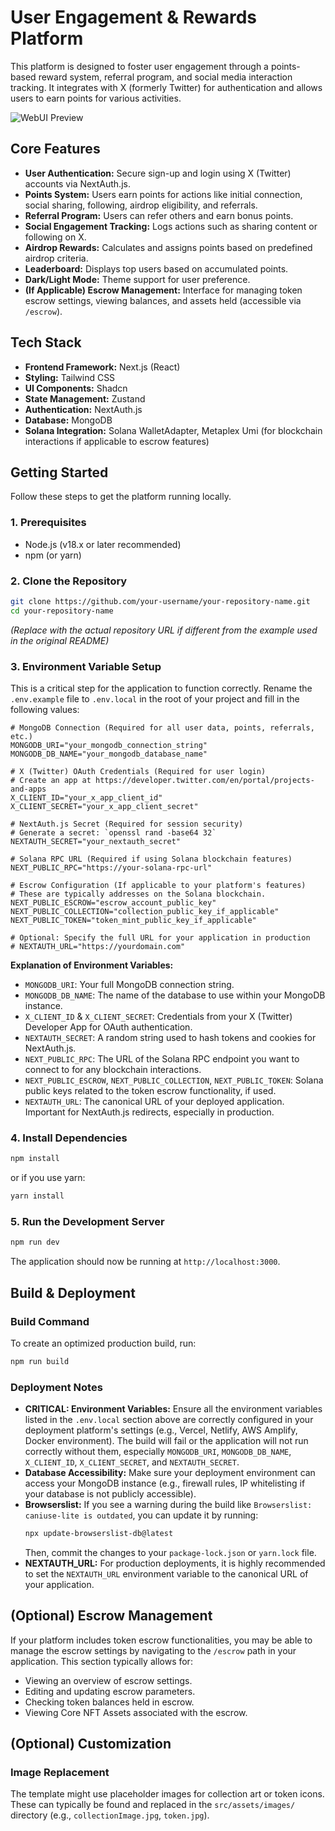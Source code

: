 # User Engagement & Rewards Platform

This platform is designed to foster user engagement through a points-based reward system, referral program, and social media interaction tracking. It integrates with X (formerly Twitter) for authentication and allows users to earn points for various activities.

![WebUI Preview](./template-image.jpg)

## Core Features

*   **User Authentication:** Secure sign-up and login using X (Twitter) accounts via NextAuth.js.
*   **Points System:** Users earn points for actions like initial connection, social sharing, following, airdrop eligibility, and referrals.
*   **Referral Program:** Users can refer others and earn bonus points.
*   **Social Engagement Tracking:** Logs actions such as sharing content or following on X.
*   **Airdrop Rewards:** Calculates and assigns points based on predefined airdrop criteria.
*   **Leaderboard:** Displays top users based on accumulated points.
*   **Dark/Light Mode:** Theme support for user preference.
*   **(If Applicable) Escrow Management:** Interface for managing token escrow settings, viewing balances, and assets held (accessible via `/escrow`).

## Tech Stack

*   **Frontend Framework:** Next.js (React)
*   **Styling:** Tailwind CSS
*   **UI Components:** Shadcn
*   **State Management:** Zustand
*   **Authentication:** NextAuth.js
*   **Database:** MongoDB
*   **Solana Integration:** Solana WalletAdapter, Metaplex Umi (for blockchain interactions if applicable to escrow features)

## Getting Started

Follow these steps to get the platform running locally.

### 1. Prerequisites

*   Node.js (v18.x or later recommended)
*   npm (or yarn)

### 2. Clone the Repository

```bash
git clone https://github.com/your-username/your-repository-name.git
cd your-repository-name
```
*(Replace with the actual repository URL if different from the example used in the original README)*

### 3. Environment Variable Setup

This is a critical step for the application to function correctly. Rename the `.env.example` file to `.env.local` in the root of your project and fill in the following values:

```shell
# MongoDB Connection (Required for all user data, points, referrals, etc.)
MONGODB_URI="your_mongodb_connection_string"
MONGODB_DB_NAME="your_mongodb_database_name"

# X (Twitter) OAuth Credentials (Required for user login)
# Create an app at https://developer.twitter.com/en/portal/projects-and-apps
X_CLIENT_ID="your_x_app_client_id"
X_CLIENT_SECRET="your_x_app_client_secret"

# NextAuth.js Secret (Required for session security)
# Generate a secret: `openssl rand -base64 32`
NEXTAUTH_SECRET="your_nextauth_secret"

# Solana RPC URL (Required if using Solana blockchain features)
NEXT_PUBLIC_RPC="https://your-solana-rpc-url"

# Escrow Configuration (If applicable to your platform's features)
# These are typically addresses on the Solana blockchain.
NEXT_PUBLIC_ESCROW="escrow_account_public_key"
NEXT_PUBLIC_COLLECTION="collection_public_key_if_applicable"
NEXT_PUBLIC_TOKEN="token_mint_public_key_if_applicable"

# Optional: Specify the full URL for your application in production
# NEXTAUTH_URL="https://yourdomain.com"
```

**Explanation of Environment Variables:**

*   `MONGODB_URI`: Your full MongoDB connection string.
*   `MONGODB_DB_NAME`: The name of the database to use within your MongoDB instance.
*   `X_CLIENT_ID` & `X_CLIENT_SECRET`: Credentials from your X (Twitter) Developer App for OAuth authentication.
*   `NEXTAUTH_SECRET`: A random string used to hash tokens and cookies for NextAuth.js.
*   `NEXT_PUBLIC_RPC`: The URL of the Solana RPC endpoint you want to connect to for any blockchain interactions.
*   `NEXT_PUBLIC_ESCROW`, `NEXT_PUBLIC_COLLECTION`, `NEXT_PUBLIC_TOKEN`: Solana public keys related to the token escrow functionality, if used.
*   `NEXTAUTH_URL`: The canonical URL of your deployed application. Important for NextAuth.js redirects, especially in production.

### 4. Install Dependencies

```bash
npm install
```
or if you use yarn:
```bash
yarn install
```

### 5. Run the Development Server

```bash
npm run dev
```
The application should now be running at `http://localhost:3000`.

## Build & Deployment

### Build Command

To create an optimized production build, run:

```bash
npm run build
```

### Deployment Notes

*   **CRITICAL: Environment Variables:** Ensure all the environment variables listed in the `.env.local` section above are correctly configured in your deployment platform's settings (e.g., Vercel, Netlify, AWS Amplify, Docker environment). The build will fail or the application will not run correctly without them, especially `MONGODB_URI`, `MONGODB_DB_NAME`, `X_CLIENT_ID`, `X_CLIENT_SECRET`, and `NEXTAUTH_SECRET`.
*   **Database Accessibility:** Make sure your deployment environment can access your MongoDB instance (e.g., firewall rules, IP whitelisting if your database is not publicly accessible).
*   **Browserslist:** If you see a warning during the build like `Browserslist: caniuse-lite is outdated`, you can update it by running:
    ```bash
    npx update-browserslist-db@latest
    ```
    Then, commit the changes to your `package-lock.json` or `yarn.lock` file.
*   **NEXTAUTH_URL:** For production deployments, it is highly recommended to set the `NEXTAUTH_URL` environment variable to the canonical URL of your application.

## (Optional) Escrow Management

If your platform includes token escrow functionalities, you may be able to manage the escrow settings by navigating to the `/escrow` path in your application. This section typically allows for:
*   Viewing an overview of escrow settings.
*   Editing and updating escrow parameters.
*   Checking token balances held in escrow.
*   Viewing Core NFT Assets associated with the escrow.

## (Optional) Customization

### Image Replacement
The template might use placeholder images for collection art or token icons. These can typically be found and replaced in the `src/assets/images/` directory (e.g., `collectionImage.jpg`, `token.jpg`).